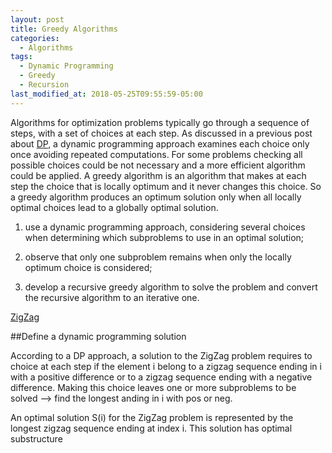 ```yaml
---
layout: post
title: Greedy Algorithms
categories:
  - Algorithms
tags:
  - Dynamic Programming
  - Greedy
  - Recursion
last_modified_at: 2018-05-25T09:55:59-05:00
---
```


Algorithms for optimization problems typically go through a sequence of steps, with a set of choices at each step. As discussed in a previous post about [DP](2018-05-20-dynamic-programming.md), a dynamic programming approach examines each choice only once avoiding repeated computations. For some problems checking all possible choices could be not necessary and a more efficient algorithm could be applied. A greedy algorithm is an algorithm that makes at each step the choice that is locally optimum and it never changes this choice.
So a greedy algorithm produces an optimum solution only when all locally optimal choices lead to a globally optimal solution. 

1. use a dynamic programming approach, considering several choices when determining which subproblems to use in an optimal solution;

2. observe that only one subproblem remains when only the locally optimum choice is considered;

3. develop a recursive greedy algorithm to solve the problem and convert the recursive algorithm to an iterative one.

[ZigZag](http://community.topcoder.com/stat?c=problem_statement&pm=1259&rd=4493)

##Define a dynamic programming solution

According to a DP approach, a solution to the ZigZag problem requires to choice at each step if the element i belong to a zigzag sequence ending in i with a positive difference or to a zigzag sequence ending with a negative difference. Making this choice leaves one or more subproblems to be solved --> find the longest anding in i with pos or neg.

An optimal solution S(i) for the ZigZag problem is represented by the longest zigzag sequence ending at index i. This solution has optimal substructure 
